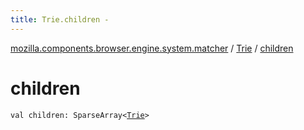```yaml
---
title: Trie.children - 
---
```


[mozilla.components.browser.engine.system.matcher](../index.html) / [Trie](index.html) / [children](./children.html)

# children

`val children: SparseArray<`[`Trie`](index.html)`>`